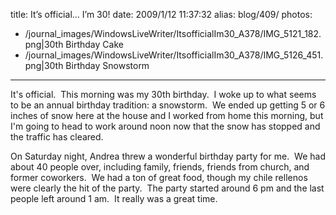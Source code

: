 title: It’s official…  I’m 30!
date: 2009/1/12 11:37:32
alias: blog/409/
photos:
- /journal_images/WindowsLiveWriter/ItsofficialIm30_A378/IMG_5121_182.png|30th Birthday Cake
- /journal_images/WindowsLiveWriter/ItsofficialIm30_A378/IMG_5126_451.png|30th Birthday Snowstorm
---
It's official.  This morning was my 30th birthday.  I woke up to what seems to be an annual birthday tradition: a snowstorm.  We ended up getting 5 or 6 inches of snow here at the house and I worked from home this morning, but I'm going to head to work around noon now that the snow has stopped and the traffic has cleared.

On Saturday night, Andrea threw a wonderful birthday party for me.  We had about 40 people over, including family, friends, friends from church, and former coworkers.  We had a ton of great food, though my chile rellenos were clearly the hit of the party.  The party started around 6 pm and the last people left around 1 am.  It really was a great time.

<!--Check out [photos from the party and photos from my actual birthday in my photo album](http://wwwazure.s-church.net/PhotoAlbum/Album/30THBIRTHDAY).-->